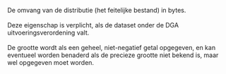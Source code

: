 De omvang van de distributie (het feitelijke bestand) in bytes.
<br/>
<br/>
Deze eigenschap is verplicht, als de dataset onder de DGA uitvoeringsverordening valt.
<br/>
<br/>
De grootte wordt als een geheel, niet-negatief getal opgegeven, en kan eventueel worden benaderd als de precieze grootte niet bekend is, maar wel opgegeven moet worden.
